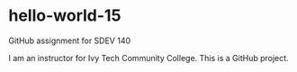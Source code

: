 # hello-world-15
GitHub assignment for SDEV 140

I am an instructor for Ivy Tech Community College.
This is a GitHub project.

